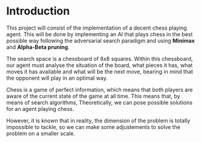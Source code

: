 # Introduction
This project will consist of the implementation of a decent chess playing agent. This will be done by implementing an AI that plays chess in the best possible way following the adversarial search paradigm and using **Minimax** and **Alpha-Beta pruning**.

The search space is a chessboard of 8x8 squares. Within this chessboard, our agent must analyse the situation of the board, what pieces it has, what moves it has available and what will be the next move, bearing in mind that the opponent will play in an optimal way.

Chess is a game of perfect information, which means that both players are aware of the current state of the game at all time. This means that, by means of search algorithms, Theoretically, we can pose possible solutions for an agent playing chess. 

However, it is known that in reality, the dimension of the problem is totally impossible to tackle, so we can make some adjustements to solve the problem on a smaller scale.

